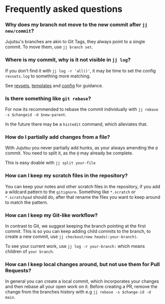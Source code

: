 # Frequently asked questions

### Why does my branch not move to the new commit after `jj new/commit`?

Jujutsu's branches are akin to Git Tags, they always point to a single commit.
To move them, use `jj branch set`. 

### Where is my commit, why is it not visible in `jj log`? 

If you don't find it with `jj log -r 'all()'`, it may be time to set the config
`revsets.log` to something more matching.

See [revsets], [templates] and [config] for guidance.

### Is there something like `git rebase`? 

For now its recommended to rebase the commit individually with 
`jj rebase -s $changeid -d $new-parent`.

In the future there may be a `histedit` command, which alleviates that.


### How do I partially add changes from a file? 

With Jujutsu you never partially add hunks, as your always amending the 
`@` commit. You need to split it, as the `@` may already be complete.

This is easy doable with `jj split your-file`


### How can I keep my scratch files in the repository?

You can keep your notes and other scratch files in the repository, if you add 
a wildcard pattern to the `gitignore`. Something like `*.scratch` or 
`*.scratchpad` should do, after that rename the files you want to keep around
to match the pattern.

### How can I keep my Git-like workflow?

In contrast to Git, we suggest keeping the branch pointing at the first commit.
This is so you can keep adding child commits to the branch, to create a new commit, 
use `jj checkout/new heads(:your-branch)`.

To see your current work, use `jj log -r your-branch:` which means children of
`your branch`.


### How can I keep local changes around, but not use them for Pull Requests? 

In general you can create a local commit, which incorporates your changes and 
then rebase all your open work on it. Before creating a PR, remove the 
change from the branches history with e.g `jj rebase -s $change-id -d main`. 



[config]: ./config.md
[revsets]: ./revsets.md
[templates]: ./templates.md
